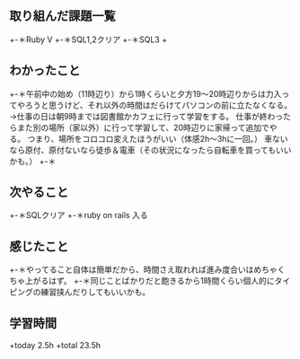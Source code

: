 ## 取り組んだ課題一覧
+-＊Ruby V
+-＊SQL1,2クリア
+-＊SQL3
+ 
## わかったこと
+-＊午前中の始め（11時辺り）から1時くらいと夕方19〜20時辺りからは力入ってやろうと思うけど、それ以外の時間はだらけてパソコンの前に立たなくなる。
→仕事の日は朝9時までは図書館かカフェに行って学習をする。
仕事が終わったらまた別の場所（家以外）に行って学習して、20時辺りに家帰って追加でやる。
つまり、場所をコロコロ変えたほうがいい（体感2h〜3hに一回。）
車ないなら原付、原付ないなら徒歩＆電車（その状況になったら自転車を買ってもいいかも。）
+-＊
## 次やること
+-＊SQLクリア
+-＊ruby on rails 入る
## 感じたこと
+-＊やってること自体は簡単だから、時間さえ取れれば進み度合いはめちゃくちゃ上がるはず。
+-＊同じことばかりだと飽きるから1時間くらい個人的にタイピングの練習挟んだりしてもいいかも。
## 学習時間
+today 2.5h
+total 23.5h
